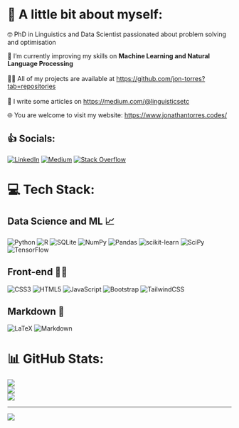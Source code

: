 # 💫 A little bit about myself:

🤓 PhD in Linguistics and Data Scientist passionated about problem solving and optimisation 

🌱 I’m currently improving my skills on **Machine Learning and Natural Language Processing**<br><br>👨‍💻 All of my projects are available at https://github.com/jon-torres?tab=repositories<br><br> 📝 I write some articles on https://medium.com/@linguisticsetc<br>

🌐 You are welcome to visit my website: https://www.jonathantorres.codes/


## 👍 Socials:

[![LinkedIn](https://img.shields.io/badge/LinkedIn-%230077B5.svg?logo=linkedin&logoColor=white)](https://linkedin.com/in/jonathantorresling) [![Medium](https://img.shields.io/badge/Medium-12100E?logo=medium&logoColor=white)](https://medium.com/@linguisticsetc) [![Stack Overflow](https://img.shields.io/badge/-Stackoverflow-FE7A16?logo=stack-overflow&logoColor=white)](https://stackoverflow.com/users/17019731)

# 💻 Tech Stack:


## Data Science and ML 📈

![Python](https://img.shields.io/badge/python-3670A0?style=for-the-badge&logo=python&logoColor=ffdd54) ![R](https://img.shields.io/badge/r-%23276DC3.svg?style=for-the-badge&logo=r&logoColor=white) ![SQLite](https://img.shields.io/badge/sqlite-%2307405e.svg?style=for-the-badge&logo=sqlite&logoColor=white) 
![NumPy](https://img.shields.io/badge/numpy-%23013243.svg?style=for-the-badge&logo=numpy&logoColor=white) ![Pandas](https://img.shields.io/badge/pandas-%23150458.svg?style=for-the-badge&logo=pandas&logoColor=white) ![scikit-learn](https://img.shields.io/badge/scikit--learn-%23F7931E.svg?style=for-the-badge&logo=scikit-learn&logoColor=white) ![SciPy](https://img.shields.io/badge/SciPy-%230C55A5.svg?style=for-the-badge&logo=scipy&logoColor=%white) ![TensorFlow](https://img.shields.io/badge/TensorFlow-%23FF6F00.svg?style=for-the-badge&logo=TensorFlow&logoColor=white) 

## Front-end 🎨🌐

![CSS3](https://img.shields.io/badge/css3-%231572B6.svg?style=for-the-badge&logo=css3&logoColor=white) ![HTML5](https://img.shields.io/badge/html5-%23E34F26.svg?style=for-the-badge&logo=html5&logoColor=white) ![JavaScript](https://img.shields.io/badge/javascript-%23323330.svg?style=for-the-badge&logo=javascript&logoColor=%23F7DF1E) ![Bootstrap](https://img.shields.io/badge/bootstrap-%23563D7C.svg?style=for-the-badge&logo=bootstrap&logoColor=white) ![TailwindCSS](https://img.shields.io/badge/tailwindcss-%2338B2AC.svg?style=for-the-badge&logo=tailwind-css&logoColor=white)

## Markdown 📝

![LaTeX](https://img.shields.io/badge/latex-%23008080.svg?style=for-the-badge&logo=latex&logoColor=white) ![Markdown](https://img.shields.io/badge/markdown-%23000000.svg?style=for-the-badge&logo=markdown&logoColor=white)

# 📊 GitHub Stats:

![](https://github-readme-stats.vercel.app/api?username=jon-torres&theme=radical&hide_border=true&include_all_commits=true&count_private=true)<br/>
![](https://github-readme-streak-stats.herokuapp.com/?user=jon-torres&theme=radical&hide_border=true)<br/>
![](https://github-readme-stats.vercel.app/api/top-langs/?username=jon-torres&theme=radical&hide_border=true&include_all_commits=true&count_private=true&layout=compact)

---

[![](https://visitcount.itsvg.in/api?id=jon-torres&icon=1&color=0)](https://visitcount.itsvg.in)
